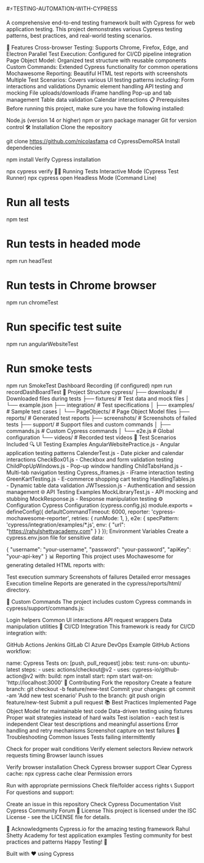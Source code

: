 #⚡TESTING-AUTOMATION-WITH-CYPRESS

A comprehensive end-to-end testing framework built with Cypress for web application testing. This project demonstrates various Cypress testing patterns, best practices, and real-world testing scenarios.

🚀 Features
Cross-browser Testing: Supports Chrome, Firefox, Edge, and Electron
Parallel Test Execution: Configured for CI/CD pipeline integration
Page Object Model: Organized test structure with reusable components
Custom Commands: Extended Cypress functionality for common operations
Mochawesome Reporting: Beautiful HTML test reports with screenshots
Multiple Test Scenarios: Covers various UI testing patterns including:
Form interactions and validations
Dynamic element handling
API testing and mocking
File uploads/downloads
iFrame handling
Pop-up and tab management
Table data validation
Calendar interactions
📋 Prerequisites
Before running this project, make sure you have the following installed:

Node.js (version 14 or higher)
npm or yarn package manager
Git for version control
🛠️ Installation
Clone the repository

git clone https://github.com/nicolasfama
cd CypressDemoRSA
Install dependencies

npm install
Verify Cypress installation

npx cypress verify
🏃‍♂️ Running Tests
Interactive Mode (Cypress Test Runner)
npx cypress open
Headless Mode (Command Line)
# Run all tests
npm test

# Run tests in headed mode
npm run headTest

# Run tests in Chrome browser
npm run chromeTest

# Run specific test suite
npm run angularWebsiteTest

# Run smoke tests
npm run SmokeTest
Dashboard Recording (if configured)
npm run recordDashBoardTest
📁 Project Structure
cypress/
├── downloads/          # Downloaded files during tests
├── fixtures/           # Test data and mock files
│   └── example.json
├── integration/        # Test specifications
│   ├── examples/       # Sample test cases
│   └── PageObjects/    # Page Object Model files
├── reports/            # Generated test reports
├── screenshots/        # Screenshots of failed tests
├── support/           # Support files and custom commands
│   ├── commands.js    # Custom Cypress commands
│   └── e2e.js        # Global configuration
└── videos/            # Recorded test videos
📝 Test Scenarios Included
🔍 UI Testing Examples
AngularWebsitePractice.js - Angular application testing patterns
CalenderTest.js - Date picker and calendar interactions
CheckBox01.js - Checkbox and form validation testing
ChildPopUpWindows.js - Pop-up window handling
ChildTabsHand.js - Multi-tab navigation testing
Cypress_iframes.js - iFrame interaction testing
GreenKartTesting.js - E-commerce shopping cart testing
HandlingTables.js - Dynamic table data validation
JWTsession.js - Authentication and session management
🌐 API Testing Examples
MockLibraryTest.js - API mocking and stubbing
MockResponse.js - Response manipulation testing
⚙️ Configuration
Cypress Configuration (cypress.config.js)
module.exports = defineConfig({
  defaultCommandTimeout: 6000,
  reporter: 'cypress-mochawesome-reporter',
  retries: {
    runMode: 1,
  },
  e2e: {
    specPattern: 'cypress/integration/examples/*.js',
    env: {
      "url": "https://rahulshettyacademy.com"
    }
  }
});
Environment Variables
Create a cypress.env.json file for sensitive data:

{
  "username": "your-username",
  "password": "your-password",
  "apiKey": "your-api-key"
}
📊 Reporting
This project uses Mochawesome for generating detailed HTML reports with:

Test execution summary
Screenshots of failures
Detailed error messages
Execution timeline
Reports are generated in the cypress/reports/html/ directory.

🔧 Custom Commands
The project includes custom Cypress commands in cypress/support/commands.js:

Login helpers
Common UI interactions
API request wrappers
Data manipulation utilities
🚀 CI/CD Integration
This framework is ready for CI/CD integration with:

GitHub Actions
Jenkins
GitLab CI
Azure DevOps
Example GitHub Actions workflow:

name: Cypress Tests
on: [push, pull_request]
jobs:
  test:
    runs-on: ubuntu-latest
    steps:
      - uses: actions/checkout@v2
      - uses: cypress-io/github-action@v2
        with:
          build: npm install
          start: npm start
          wait-on: 'http://localhost:3000'
🤝 Contributing
Fork the repository
Create a feature branch: git checkout -b feature/new-test
Commit your changes: git commit -am 'Add new test scenario'
Push to the branch: git push origin feature/new-test
Submit a pull request
📚 Best Practices Implemented
Page Object Model for maintainable test code
Data-driven testing using fixtures
Proper wait strategies instead of hard waits
Test isolation - each test is independent
Clear test descriptions and meaningful assertions
Error handling and retry mechanisms
Screenshot capture on test failures
🐛 Troubleshooting
Common Issues
Tests failing intermittently

Check for proper wait conditions
Verify element selectors
Review network requests timing
Browser launch issues

Verify browser installation
Check Cypress browser support
Clear Cypress cache: npx cypress cache clear
Permission errors

Run with appropriate permissions
Check file/folder access rights
📞 Support
For questions and support:

Create an issue in this repository
Check Cypress Documentation
Visit Cypress Community Forum
📄 License
This project is licensed under the ISC License - see the LICENSE file for details.

🙏 Acknowledgments
Cypress.io for the amazing testing framework
Rahul Shetty Academy for test application examples
Testing community for best practices and patterns
Happy Testing! 🎉

Built with ❤️ using Cypress
